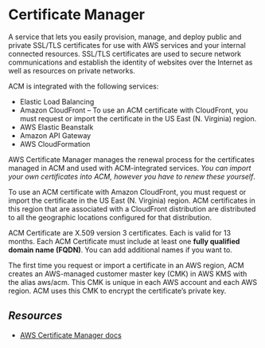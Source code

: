 # Certificate Manager

A service that lets you easily provision, manage, and deploy public and private SSL/TLS certificates for use with AWS services and your internal connected resources. SSL/TLS certificates are used to secure network communications and establish the identity of websites over the Internet as well as resources on private networks.

ACM is integrated with the following services:
- Elastic Load Balancing
- Amazon CloudFront – To use an ACM certificate with CloudFront, you must request or import the certificate in the US East (N. Virginia) region.
- AWS Elastic Beanstalk
- Amazon API Gateway
- AWS CloudFormation

AWS Certificate Manager manages the renewal process for the certificates managed in ACM and used with ACM-integrated services. *You can import your own certificates into ACM, however you have to renew these yourself*.

To use an ACM certificate with Amazon CloudFront, you must request or import the certificate in the US East (N. Virginia) region. ACM certificates in this region that are associated with a CloudFront distribution are distributed to all the geographic locations configured for that distribution.

ACM Certificate are X.509 version 3 certificates. Each is valid for 13 months. Each ACM Certificate must include at least one **fully qualified domain name (FQDN)**. You can add additional names if you want to.

The first time you request or import a certificate in an AWS region, ACM creates an AWS-managed customer master key (CMK) in AWS KMS with the alias aws/acm. This CMK is unique in each AWS account and each AWS region. ACM uses this CMK to encrypt the certificate’s private key.

## *Resources*

- [AWS Certificate Manager docs](https://docs.aws.amazon.com/acm/latest/userguide/acm-overview.html)